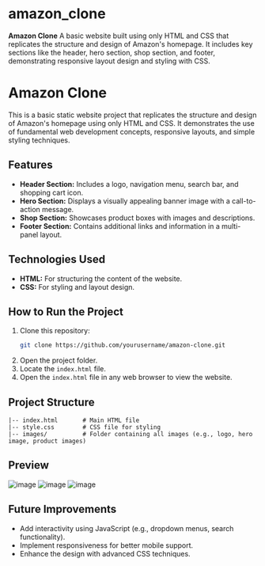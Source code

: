 # amazon_clone
**Amazon Clone**   A basic website built using only HTML and CSS that replicates the structure and design of Amazon's homepage. It includes key sections like the header, hero section, shop section, and footer, demonstrating responsive layout design and styling with CSS.


# Amazon Clone

This is a basic static website project that replicates the structure and design of Amazon's homepage using only HTML and CSS. It demonstrates the use of fundamental web development concepts, responsive layouts, and simple styling techniques.

## Features

- **Header Section:** Includes a logo, navigation menu, search bar, and shopping cart icon.
- **Hero Section:** Displays a visually appealing banner image with a call-to-action message.
- **Shop Section:** Showcases product boxes with images and descriptions.
- **Footer Section:** Contains additional links and information in a multi-panel layout.

## Technologies Used

- **HTML:** For structuring the content of the website.
- **CSS:** For styling and layout design.

## How to Run the Project

1. Clone this repository:
   ```bash
   git clone https://github.com/yourusername/amazon-clone.git
   ```
2. Open the project folder.
3. Locate the `index.html` file.
4. Open the `index.html` file in any web browser to view the website.

## Project Structure

```
|-- index.html       # Main HTML file
|-- style.css        # CSS file for styling
|-- images/          # Folder containing all images (e.g., logo, hero image, product images)
```

## Preview

![image](https://github.com/user-attachments/assets/63eb654d-0773-489f-8174-aa8cccaf6e56)
![image](https://github.com/user-attachments/assets/f4cc46f8-a128-4a6b-8139-66fd123af8d7)
![image](https://github.com/user-attachments/assets/c493594e-6089-4c0f-bc85-2d6fcde4dbbc)

## Future Improvements

- Add interactivity using JavaScript (e.g., dropdown menus, search functionality).
- Implement responsiveness for better mobile support.
- Enhance the design with advanced CSS techniques.
